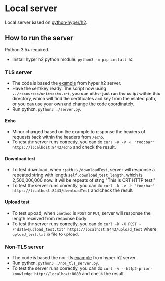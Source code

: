 # Local server

Local server based on [python-hyper/h2](https://github.com/python-hyper/h2).

## How to run the server

Python 3.5+ required.

- Install hyper h2 python module. `python3 -m pip install h2`

### TLS server

- The code is based the [example](https://github.com/python-hyper/h2/blob/master/examples/asyncio/asyncio-server.py) from hyper h2 server.
- Have the cert/key ready. The script now using `../resources/unittests.crt`, you can either just run the script within this directory, which will find the certificates and key from the related path, or you can use your own and change the code coordinately.
- Run python. `python3 ./server.py`.

#### Echo

- Minor changed based on the example to response the headers of requests back within the headers from `/echo`.
- To test the server runs correctly, you can do `curl -k -v -H "foo:bar" https://localhost:8443/echo` and check the result.

#### Download test

- To test download, when `:path` is `/downloadTest`, server will response a repeated string with length `self.download_test_length`, which is 2,500,000,000 now. It will be repeats of sting "This is CRT HTTP test."
- To test the server runs correctly, you can do `curl -k -v -H "foo:bar" https://localhost:8443/downloadTest` and check the result.

#### Upload test

- To test upload, when `:method` is `POST` or `PUT`, server will response the length received from response body
- To test the server runs correctly, you can do `curl -k -X POST -F'data=@upload_test.txt' https://localhost:8443/upload_test` where `upload_test.txt` is file to upload.

### Non-TLS server

- The code is based the non-tls [example](http://python-hyper.org/projects/h2/en/stable/basic-usage.html) from hyper h2 server.
- Run python. `python3 ./non_tls_server.py`.
- To test the server runs correctly, you can do `curl -v --http2-prior-knowledge http://localhost:8080` and check the result.
